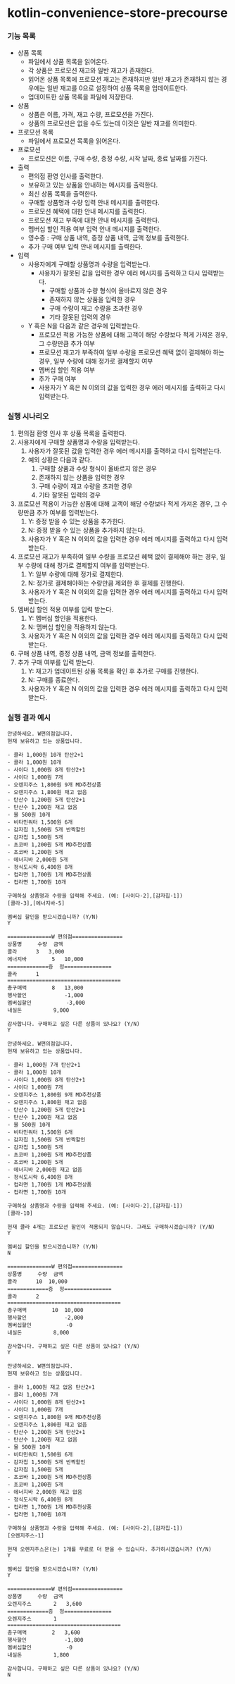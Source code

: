 # kotlin-convenience-store-precourse

### 기능 목록

- 상품 목록
    - 파일에서 상품 목록을 읽어온다.
    - 각 상품은 프로모션 재고와 일반 재고가 존재한다.
    - 읽어온 상품 목록에 프로모션 재고는 존재하지만 일반 재고가 존재하지 않는 경우에는 일반 재고를 0으로 설정하여 상품 목록을 업데이트한다.
    - 업데이트한 상품 목록을 파일에 저장한다.
- 상품
    - 상품은 이름, 가격, 재고 수량, 프로모션을 가진다.
    - 상품의 프로모션은 없을 수도 있는데 이것은 일반 재고를 의미한다.
- 프로모션 목록
    - 파일에서 프로모션 목록을 읽어온다.
- 프로모션
    - 프로모션은 이름, 구매 수량, 증정 수량, 시작 날짜, 종료 날짜를 가진다.
- 출력
    - 편의점 환영 인사를 출력한다.
    - 보유하고 있는 상품을 안내하는 메시지를 출력한다.
    - 최신 상품 목록을 출력한다.
    - 구매할 상품명과 수량 입력 안내 메시지를 출력한다.
    - 프로모션 혜택에 대한 안내 메시지를 출력한다.
    - 프로모션 재고 부족에 대한 안내 메시지를 출력한다.
    - 멤버십 할인 적용 여부 입력 안내 메시지를 출력한다.
    - 영수증 : 구매 상품 내역, 증정 상품 내역, 금액 정보를 출력한다.
    - 추가 구매 여부 입력 안내 메시지를 출력한다.
- 입력
    - 사용자에게 구매할 상품명과 수량을 입력받는다.
        - 사용자가 잘못된 값을 입력한 경우 에러 메시지를 출력하고 다시 입력받는다.
            - 구매할 상품과 수량 형식이 올바르지 않은 경우
            - 존재하지 않는 상품을 입력한 경우
            - 구매 수량이 재고 수량을 초과한 경우
            - 기타 잘못된 입력의 경우
    - Y 혹은 N을 다음과 같은 경우에 입력받는다.
        - 프로모션 적용 가능한 상품에 대해 고객이 해당 수량보다 적게 가져온 경우, 그 수량만큼 추가 여부
        - 프로모션 재고가 부족하여 일부 수량을 프로모션 혜택 없이 결제해야 하는 경우, 일부 수량에 대해 정가로 결제할지 여부
        - 멤버십 할인 적용 여부
        - 추가 구매 여부
        - 사용자가 Y 혹은 N 이외의 값을 입력한 경우 에러 메시지를 출력하고 다시 입력받는다.

### 실행 시나리오

1. 편의점 환영 인사 후 상품 목록을 출력한다.
2. 사용자에게 구매할 상품명과 수량을 입력받는다.
    1. 사용자가 잘못된 값을 입력한 경우 에러 메시지를 출력하고 다시 입력받는다.
    2. 예외 상황은 다음과 같다.
        1. 구매할 상품과 수량 형식이 올바르지 않은 경우
        2. 존재하지 않는 상품을 입력한 경우
        3. 구매 수량이 재고 수량을 초과한 경우
        4. 기타 잘못된 입력의 경우
3. 프로모션 적용이 가능한 상품에 대해 고객이 해당 수량보다 적게 가져온 경우, 그 수량만큼 추가 여부를 입력받는다.
    1. Y: 증정 받을 수 있는 상품을 추가한다.
    2. N: 증정 받을 수 있는 상품을 추가하지 않는다.
    3. 사용자가 Y 혹은 N 이외의 값을 입력한 경우 에러 메시지를 출력하고 다시 입력받는다.
4. 프로모션 재고가 부족하여 일부 수량을 프로모션 혜택 없이 결제해야 하는 경우, 일부 수량에 대해 정가로 결제할지 여부를 입력받는다.
    1. Y: 일부 수량에 대해 정가로 결제한다.
    2. N: 정가로 결제해야하는 수량만큼 제외한 후 결제를 진행한다.
    3. 사용자가 Y 혹은 N 이외의 값을 입력한 경우 에러 메시지를 출력하고 다시 입력받는다.
5. 멤버십 할인 적용 여부를 입력 받는다.
    1. Y: 멤버십 할인을 적용한다.
    2. N: 멤버십 할인을 적용하지 않는다.
    3. 사용자가 Y 혹은 N 이외의 값을 입력한 경우 에러 메시지를 출력하고 다시 입력받는다.
6. 구매 상품 내역, 증정 상품 내역, 금액 정보를 출력한다.
7. 추가 구매 여부를 입력 받는다.
    1. Y: 재고가 업데이트된 상품 목록을 확인 후 추가로 구매를 진행한다.
    2. N: 구매를 종료한다.
    3. 사용자가 Y 혹은 N 이외의 값을 입력한 경우 에러 메시지를 출력하고 다시 입력받는다.

### 실행 결과 예시

```
안녕하세요. W편의점입니다.
현재 보유하고 있는 상품입니다.

- 콜라 1,000원 10개 탄산2+1
- 콜라 1,000원 10개
- 사이다 1,000원 8개 탄산2+1
- 사이다 1,000원 7개
- 오렌지주스 1,800원 9개 MD추천상품
- 오렌지주스 1,800원 재고 없음
- 탄산수 1,200원 5개 탄산2+1
- 탄산수 1,200원 재고 없음
- 물 500원 10개
- 비타민워터 1,500원 6개
- 감자칩 1,500원 5개 반짝할인
- 감자칩 1,500원 5개
- 초코바 1,200원 5개 MD추천상품
- 초코바 1,200원 5개
- 에너지바 2,000원 5개
- 정식도시락 6,400원 8개
- 컵라면 1,700원 1개 MD추천상품
- 컵라면 1,700원 10개

구매하실 상품명과 수량을 입력해 주세요. (예: [사이다-2],[감자칩-1])
[콜라-3],[에너지바-5]

멤버십 할인을 받으시겠습니까? (Y/N)
Y 

==============W 편의점================
상품명		수량	금액
콜라		3 	3,000
에너지바 		5 	10,000
=============증	정===============
콜라		1
====================================
총구매액		8	13,000
행사할인			-1,000
멤버십할인			-3,000
내실돈			 9,000

감사합니다. 구매하고 싶은 다른 상품이 있나요? (Y/N)
Y

안녕하세요. W편의점입니다.
현재 보유하고 있는 상품입니다.

- 콜라 1,000원 7개 탄산2+1
- 콜라 1,000원 10개
- 사이다 1,000원 8개 탄산2+1
- 사이다 1,000원 7개
- 오렌지주스 1,800원 9개 MD추천상품
- 오렌지주스 1,800원 재고 없음
- 탄산수 1,200원 5개 탄산2+1
- 탄산수 1,200원 재고 없음
- 물 500원 10개
- 비타민워터 1,500원 6개
- 감자칩 1,500원 5개 반짝할인
- 감자칩 1,500원 5개
- 초코바 1,200원 5개 MD추천상품
- 초코바 1,200원 5개
- 에너지바 2,000원 재고 없음
- 정식도시락 6,400원 8개
- 컵라면 1,700원 1개 MD추천상품
- 컵라면 1,700원 10개

구매하실 상품명과 수량을 입력해 주세요. (예: [사이다-2],[감자칩-1])
[콜라-10]

현재 콜라 4개는 프로모션 할인이 적용되지 않습니다. 그래도 구매하시겠습니까? (Y/N)
Y

멤버십 할인을 받으시겠습니까? (Y/N)
N

==============W 편의점================
상품명		수량	금액
콜라		10 	10,000
=============증	정===============
콜라		2
====================================
총구매액		10	10,000
행사할인			-2,000
멤버십할인			-0
내실돈			 8,000

감사합니다. 구매하고 싶은 다른 상품이 있나요? (Y/N)
Y

안녕하세요. W편의점입니다.
현재 보유하고 있는 상품입니다.

- 콜라 1,000원 재고 없음 탄산2+1
- 콜라 1,000원 7개
- 사이다 1,000원 8개 탄산2+1
- 사이다 1,000원 7개
- 오렌지주스 1,800원 9개 MD추천상품
- 오렌지주스 1,800원 재고 없음
- 탄산수 1,200원 5개 탄산2+1
- 탄산수 1,200원 재고 없음
- 물 500원 10개
- 비타민워터 1,500원 6개
- 감자칩 1,500원 5개 반짝할인
- 감자칩 1,500원 5개
- 초코바 1,200원 5개 MD추천상품
- 초코바 1,200원 5개
- 에너지바 2,000원 재고 없음
- 정식도시락 6,400원 8개
- 컵라면 1,700원 1개 MD추천상품
- 컵라면 1,700원 10개

구매하실 상품명과 수량을 입력해 주세요. (예: [사이다-2],[감자칩-1])
[오렌지주스-1]

현재 오렌지주스은(는) 1개를 무료로 더 받을 수 있습니다. 추가하시겠습니까? (Y/N)
Y

멤버십 할인을 받으시겠습니까? (Y/N)
Y

==============W 편의점================
상품명		수량	금액
오렌지주스		2 	3,600
=============증	정===============
오렌지주스		1
====================================
총구매액		2	3,600
행사할인			-1,800
멤버십할인			-0
내실돈			 1,800

감사합니다. 구매하고 싶은 다른 상품이 있나요? (Y/N)
N
```